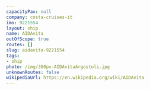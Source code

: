 ```yaml
---
capacityPax: null
company: costa-cruises-it
imo: 9221554
layout: ship
name: AIDAvita
outOfScope: true
routes: []
slug: aidavita-9221554
tags:
- ship
photo: /img/300px-AIDAvitaArgostoli.jpg
unknownRoutes: false
wikipediaUrl: https://en.wikipedia.org/wiki/AIDAvita
---
```

